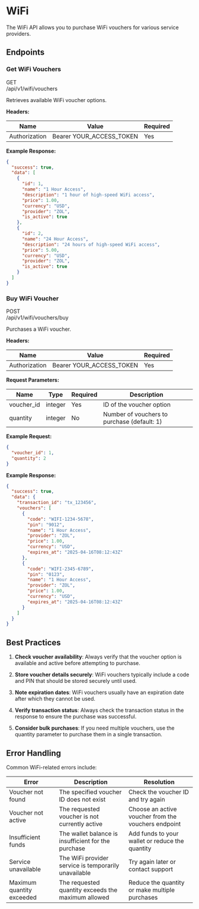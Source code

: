 # WiFi

The WiFi API allows you to purchase WiFi vouchers for various service providers.

## Endpoints

### Get WiFi Vouchers

<div class="api-method get">GET</div>
<div class="endpoint">/api/v1/wifi/vouchers</div>

Retrieves available WiFi voucher options.

**Headers:**

| Name | Value | Required |
|------|-------|----------|
| Authorization | Bearer YOUR_ACCESS_TOKEN | Yes |

**Example Response:**
```json
{
  "success": true,
  "data": [
    {
      "id": 1,
      "name": "1 Hour Access",
      "description": "1 hour of high-speed WiFi access",
      "price": 1.00,
      "currency": "USD",
      "provider": "ZOL",
      "is_active": true
    },
    {
      "id": 2,
      "name": "24 Hour Access",
      "description": "24 hours of high-speed WiFi access",
      "price": 5.00,
      "currency": "USD",
      "provider": "ZOL",
      "is_active": true
    }
  ]
}
```

### Buy WiFi Voucher

<div class="api-method post">POST</div>
<div class="endpoint">/api/v1/wifi/vouchers/buy</div>

Purchases a WiFi voucher.

**Headers:**

| Name | Value | Required |
|------|-------|----------|
| Authorization | Bearer YOUR_ACCESS_TOKEN | Yes |

**Request Parameters:**

| Name | Type | Required | Description |
|------|------|----------|-------------|
| voucher_id | integer | Yes | ID of the voucher option |
| quantity | integer | No | Number of vouchers to purchase (default: 1) |

**Example Request:**
```json
{
  "voucher_id": 1,
  "quantity": 2
}
```

**Example Response:**
```json
{
  "success": true,
  "data": {
    "transaction_id": "tx_123456",
    "vouchers": [
      {
        "code": "WIFI-1234-5678",
        "pin": "9012",
        "name": "1 Hour Access",
        "provider": "ZOL",
        "price": 1.00,
        "currency": "USD",
        "expires_at": "2025-04-16T08:12:43Z"
      },
      {
        "code": "WIFI-2345-6789",
        "pin": "0123",
        "name": "1 Hour Access",
        "provider": "ZOL",
        "price": 1.00,
        "currency": "USD",
        "expires_at": "2025-04-16T08:12:43Z"
      }
    ]
  }
}
```

## Best Practices

1. **Check voucher availability**: Always verify that the voucher option is available and active before attempting to purchase.

2. **Store voucher details securely**: WiFi vouchers typically include a code and PIN that should be stored securely until used.

3. **Note expiration dates**: WiFi vouchers usually have an expiration date after which they cannot be used.

4. **Verify transaction status**: Always check the transaction status in the response to ensure the purchase was successful.

5. **Consider bulk purchases**: If you need multiple vouchers, use the quantity parameter to purchase them in a single transaction.

## Error Handling

Common WiFi-related errors include:

| Error | Description | Resolution |
|-------|-------------|------------|
| Voucher not found | The specified voucher ID does not exist | Check the voucher ID and try again |
| Voucher not active | The requested voucher is not currently active | Choose an active voucher from the vouchers endpoint |
| Insufficient funds | The wallet balance is insufficient for the purchase | Add funds to your wallet or reduce the quantity |
| Service unavailable | The WiFi provider service is temporarily unavailable | Try again later or contact support |
| Maximum quantity exceeded | The requested quantity exceeds the maximum allowed | Reduce the quantity or make multiple purchases |
